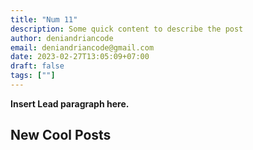 ```yaml
---
title: "Num 11"
description: Some quick content to describe the post
author: deniandriancode
email: deniandriancode@gmail.com
date: 2023-02-27T13:05:09+07:00
draft: false
tags: [""]
---
```


**Insert Lead paragraph here.**

## New Cool Posts


